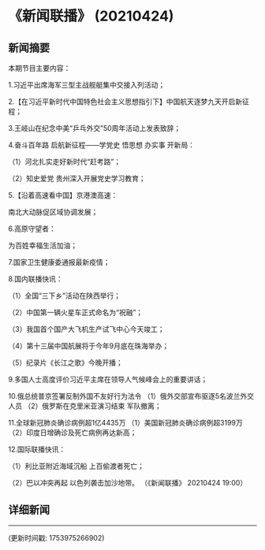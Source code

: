 # 《新闻联播》 (20210424)

## 新闻摘要

本期节目主要内容：


1.习近平出席海军三型主战舰艇集中交接入列活动；


2.【在习近平新时代中国特色社会主义思想指引下】中国航天逐梦九天开启新征程；


3.王岐山在纪念中美“乒乓外交”50周年活动上发表致辞；


4.奋斗百年路 启航新征程——学党史 悟思想 办实事 开新局：


（1）河北扎实走好新时代“赶考路”；


（2）知史爱党 贵州深入开展党史学习教育；


5.【沿着高速看中国】京港澳高速：

南北大动脉促区域协调发展；


6.高原守望者：

为百姓幸福生活加油；


7.国家卫生健康委通报最新疫情；


8.国内联播快讯：


（1）全国“三下乡”活动在陕西举行；


（2）中国第一辆火星车正式命名为“祝融”；


（3）我国首个国产大飞机生产试飞中心今天竣工；


（4）第十三届中国航展将于今年9月底在珠海举办；


（5）纪录片《长江之歌》今晚开播；


9.多国人士高度评价习近平主席在领导人气候峰会上的重要讲话；


10.俄总统普京签署反制外国不友好行为法令 （1）俄外交部宣布驱逐5名波兰外交人员 （2）俄罗斯在克里米亚演习结束 军队撤离；


11.全球新冠肺炎确诊病例超1亿4435万 （1）美国新冠肺炎确诊病例超3199万 （2）印度日增确诊及死亡病例再达新高；


12.国际联播快讯：


（1）利比亚附近海域沉船 上百偷渡者死亡；


（2）巴以冲突再起 以色列袭击加沙地带。
（《新闻联播》 20210424 19:00）

## 详细新闻

---

(更新时间戳: 1753975266902)

